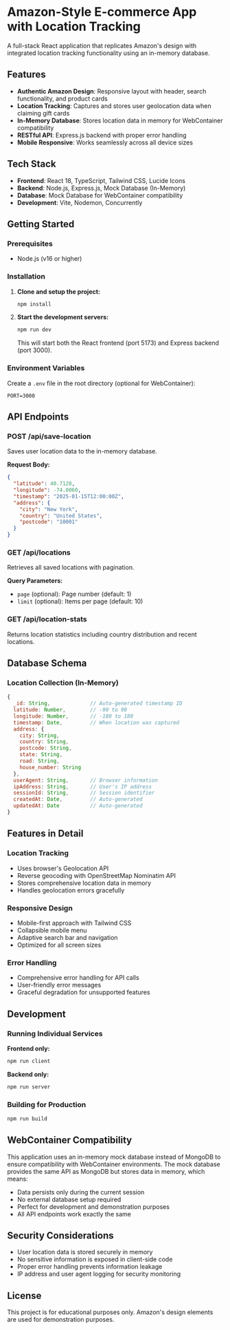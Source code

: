 # Amazon-Style E-commerce App with Location Tracking

A full-stack React application that replicates Amazon's design with integrated location tracking functionality using an in-memory database.

## Features

- **Authentic Amazon Design**: Responsive layout with header, search functionality, and product cards
- **Location Tracking**: Captures and stores user geolocation data when claiming gift cards
- **In-Memory Database**: Stores location data in memory for WebContainer compatibility
- **RESTful API**: Express.js backend with proper error handling
- **Mobile Responsive**: Works seamlessly across all device sizes

## Tech Stack

- **Frontend**: React 18, TypeScript, Tailwind CSS, Lucide Icons
- **Backend**: Node.js, Express.js, Mock Database (In-Memory)
- **Database**: Mock Database for WebContainer compatibility
- **Development**: Vite, Nodemon, Concurrently

## Getting Started

### Prerequisites

- Node.js (v16 or higher)

### Installation

1. **Clone and setup the project:**
   ```bash
   npm install
   ```

2. **Start the development servers:**
   ```bash
   npm run dev
   ```

   This will start both the React frontend (port 5173) and Express backend (port 3000).

### Environment Variables

Create a `.env` file in the root directory (optional for WebContainer):

```env
PORT=3000
```

## API Endpoints

### POST /api/save-location
Saves user location data to the in-memory database.

**Request Body:**
```json
{
  "latitude": 40.7128,
  "longitude": -74.0060,
  "timestamp": "2025-01-15T12:00:00Z",
  "address": {
    "city": "New York",
    "country": "United States",
    "postcode": "10001"
  }
}
```

### GET /api/locations
Retrieves all saved locations with pagination.

**Query Parameters:**
- `page` (optional): Page number (default: 1)
- `limit` (optional): Items per page (default: 10)

### GET /api/location-stats
Returns location statistics including country distribution and recent locations.

## Database Schema

### Location Collection (In-Memory)
```javascript
{
  _id: String,             // Auto-generated timestamp ID
  latitude: Number,        // -90 to 90
  longitude: Number,       // -180 to 180
  timestamp: Date,         // When location was captured
  address: {
    city: String,
    country: String,
    postcode: String,
    state: String,
    road: String,
    house_number: String
  },
  userAgent: String,       // Browser information
  ipAddress: String,       // User's IP address
  sessionId: String,       // Session identifier
  createdAt: Date,         // Auto-generated
  updatedAt: Date          // Auto-generated
}
```

## Features in Detail

### Location Tracking
- Uses browser's Geolocation API
- Reverse geocoding with OpenStreetMap Nominatim API
- Stores comprehensive location data in memory
- Handles geolocation errors gracefully

### Responsive Design
- Mobile-first approach with Tailwind CSS
- Collapsible mobile menu
- Adaptive search bar and navigation
- Optimized for all screen sizes

### Error Handling
- Comprehensive error handling for API calls
- User-friendly error messages
- Graceful degradation for unsupported features

## Development

### Running Individual Services

**Frontend only:**
```bash
npm run client
```

**Backend only:**
```bash
npm run server
```

### Building for Production

```bash
npm run build
```

## WebContainer Compatibility

This application uses an in-memory mock database instead of MongoDB to ensure compatibility with WebContainer environments. The mock database provides the same API as MongoDB but stores data in memory, which means:

- Data persists only during the current session
- No external database setup required
- Perfect for development and demonstration purposes
- All API endpoints work exactly the same

## Security Considerations

- User location data is stored securely in memory
- No sensitive information is exposed in client-side code
- Proper error handling prevents information leakage
- IP address and user agent logging for security monitoring

## License

This project is for educational purposes only. Amazon's design elements are used for demonstration purposes.